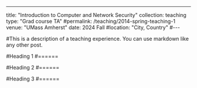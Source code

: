 ---
title: "Introduction to Computer and Network Security"
collection: teaching
type: "Grad course TA"
#permalink: /teaching/2014-spring-teaching-1
venue: "UMass Amherst"
date: 2024 Fall
#location: "City, Country"
#---

#This is a description of a teaching experience. You can use markdown like any other post.

#Heading 1
#======

#Heading 2
#======

#Heading 3
#======
